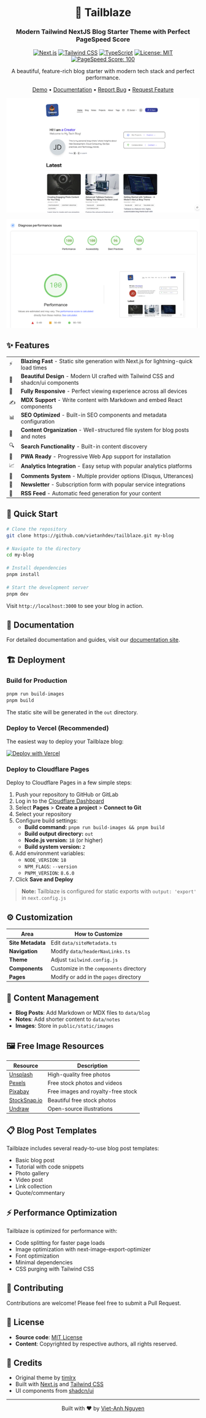 <div align="center">

# 🚀 Tailblaze

### Modern Tailwind NextJS Blog Starter Theme with Perfect PageSpeed Score

[![Next.js](https://img.shields.io/badge/Next.js-13+-000000?style=for-the-badge&logo=next.js&logoColor=white)](https://nextjs.org/)
[![Tailwind CSS](https://img.shields.io/badge/Tailwind_CSS-38B2AC?style=for-the-badge&logo=tailwind-css&logoColor=white)](https://tailwindcss.com/)
[![TypeScript](https://img.shields.io/badge/TypeScript-007ACC?style=for-the-badge&logo=typescript&logoColor=white)](https://www.typescriptlang.org/)
[![License: MIT](https://img.shields.io/badge/License-MIT-yellow.svg?style=for-the-badge)](LICENSE)
[![PageSpeed Score: 100](https://img.shields.io/badge/PageSpeed_Score-100-success?style=for-the-badge&logo=pagespeed-insights&logoColor=white)](https://pagespeed.web.dev/)

A beautiful, feature-rich blog starter with modern tech stack and perfect performance.

[Demo](https://tailblaze-demo.vercel.app) • [Documentation](https://github.com/yourusername/tailblaze/wiki) • [Report Bug](https://github.com/vietanhdev/tailblaze/issues) • [Request Feature](https://github.com/vietanhdev/tailblaze/issues)

![Tailblaze](screenshot.png)

![Google Speed Insights](speedinsights.png)

</div>

## ✨ Features

<div align="center">

|          |                                                                                                                    |
| -------- | ------------------------------------------------------------------------------------------------------------------ |
| ⚡️ | **Blazing Fast** - Static site generation with Next.js for lightning-quick load times                           |
| 🎨 | **Beautiful Design** - Modern UI crafted with Tailwind CSS and shadcn/ui components                            |
| 📱 | **Fully Responsive** - Perfect viewing experience across all devices                                           |
| ✍️ | **MDX Support** - Write content with Markdown and embed React components                                       |
| 📊 | **SEO Optimized** - Built-in SEO components and metadata configuration                                         |
| 📂 | **Content Organization** - Well-structured file system for blog posts and notes                                |
| 🔍 | **Search Functionality** - Built-in content discovery                                                          |
| 📱 | **PWA Ready** - Progressive Web App support for installation                                                   |
| 📈 | **Analytics Integration** - Easy setup with popular analytics platforms                                        |
| 💬 | **Comments System** - Multiple provider options (Disqus, Utterances)                                           |
| 📧 | **Newsletter** - Subscription form with popular service integrations                                           |
| 🔄 | **RSS Feed** - Automatic feed generation for your content                                                      |

</div>

## 🚀 Quick Start

```bash
# Clone the repository
git clone https://github.com/vietanhdev/tailblaze.git my-blog

# Navigate to the directory
cd my-blog

# Install dependencies
pnpm install

# Start the development server
pnpm dev
```

Visit `http://localhost:3000` to see your blog in action.

## 📖 Documentation

For detailed documentation and guides, visit our [documentation site](https://github.com/yourusername/tailblaze/wiki).

## 🏗️ Deployment

### Build for Production

```bash
pnpm run build-images
pnpm build
```

The static site will be generated in the `out` directory.

### Deploy to Vercel (Recommended)

The easiest way to deploy your Tailblaze blog:

[![Deploy with Vercel](https://vercel.com/button)](https://vercel.com/new/clone?repository-url=https%3A%2F%2Fgithub.com%2Fvietanhdev%2Ftailblaze)

### Deploy to Cloudflare Pages

Deploy to Cloudflare Pages in a few simple steps:

1. Push your repository to GitHub or GitLab
2. Log in to the [Cloudflare Dashboard](https://dash.cloudflare.com/)
3. Select **Pages** > **Create a project** > **Connect to Git**
4. Select your repository
5. Configure build settings:
   - **Build command:** `pnpm run build-images && pnpm build`
   - **Build output directory:** `out`
   - **Node.js version:** `18` (or higher)
   - **Build system version:** `2`
6. Add environment variables:
   - `NODE_VERSION`: `18`
   - `NPM_FLAGS`: `--version`
   - `PNPM_VERSION`: `8.6.0`
7. Click **Save and Deploy**

> **Note:** Tailblaze is configured for static exports with `output: 'export'` in `next.config.js`

## ⚙️ Customization

| Area | How to Customize |
|------|------------------|
| **Site Metadata** | Edit `data/siteMetadata.ts` |
| **Navigation** | Modify `data/headerNavLinks.ts` |
| **Theme** | Adjust `tailwind.config.js` |
| **Components** | Customize in the `components` directory |
| **Pages** | Modify or add in the `pages` directory |

## 📝 Content Management

- **Blog Posts**: Add Markdown or MDX files to `data/blog`
- **Notes**: Add shorter content to `data/notes`
- **Images**: Store in `public/static/images`

## 🖼️ Free Image Resources

| Resource | Description |
|----------|-------------|
| [Unsplash](https://unsplash.com) | High-quality free photos |
| [Pexels](https://pexels.com) | Free stock photos and videos |
| [Pixabay](https://pixabay.com) | Free images and royalty-free stock |
| [StockSnap.io](https://stocksnap.io) | Beautiful free stock photos |
| [Undraw](https://undraw.co) | Open-source illustrations |

## 📋 Blog Post Templates

Tailblaze includes several ready-to-use blog post templates:

- Basic blog post
- Tutorial with code snippets
- Photo gallery
- Video post
- Link collection
- Quote/commentary

## ⚡ Performance Optimization

Tailblaze is optimized for performance with:

- Code splitting for faster page loads
- Image optimization with next-image-export-optimizer
- Font optimization
- Minimal dependencies
- CSS purging with Tailwind CSS

## 👥 Contributing

Contributions are welcome! Please feel free to submit a Pull Request.

## 📄 License

- **Source code**: [MIT License](LICENSE)
- **Content**: Copyrighted by respective authors, all rights reserved.

## 🙏 Credits

- Original theme by [timlrx](https://github.com/timlrx/tailwind-nextjs-starter-blog)
- Built with [Next.js](https://nextjs.org/) and [Tailwind CSS](https://tailwindcss.com/)
- UI components from [shadcn/ui](https://ui.shadcn.com/)

---

<div align="center">

Built with ❤️ by [Viet-Anh Nguyen](https://github.com/vietanhdev)

</div>
